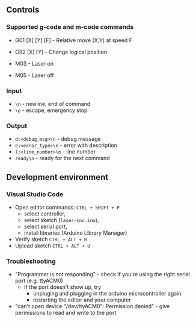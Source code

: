 ## Controls

### Supported g-code and m-code commands

* G01 \[X] \[Y] \[F] - Relative move (X,Y) at speed F
* G92 \[X] \[Y] - Change logical position

* M03 - Laser on
* M05 - Laser off

### Input

* `\n` - newline, end of command
* `\e` - escape, emergency stop

### Output

* `d:<debug_msg>\n` - debug message
* `e:<error_type>\n` - error with description
* `l:<line_number>\n` - line number
* `ready\n` - ready for the next command

## Development environment

### Visual Studio Code

* Open editor commands: `CTRL + SHIFT + P`
	* select controller,
	* select sketch (`laser-cnc.ino`),
	* select serial port,
	* install libraries (Arduino Library Manager)
* Verify sketch `CTRL + ALT + R`
* Upload sketch `CTRL + ALT + U`

### Troubleshooting

* "Programmer is not responding" - check if you're using the right serial port (e.g. ttyACM0)
	* If the port doesn't show up, try
		* unpluging and plugging in the arduino microcontroller again
		* restarting the editor and your computer
* "can't open device "/dev/ttyACM0": Permission denied" - give permissions to read and write to the port